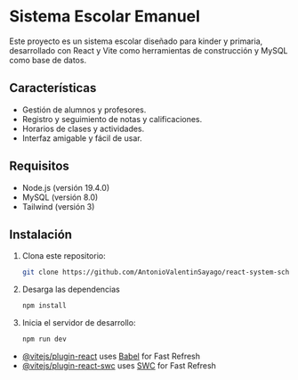 # Sistema Escolar Emanuel

Este proyecto es un sistema escolar diseñado para kinder y primaria, desarrollado con React y Vite como herramientas de construcción y MySQL como base de datos.

## Características

- Gestión de alumnos y profesores.
- Registro y seguimiento de notas y calificaciones.
- Horarios de clases y actividades.
- Interfaz amigable y fácil de usar.

## Requisitos

- Node.js (versión 19.4.0)
- MySQL (versión 8.0)
- Tailwind (versión 3)

## Instalación

1. Clona este repositorio:

   ```bash
   git clone https://github.com/AntonioValentinSayago/react-system-school.git

3. Desarga las dependencias

    ```bash
    npm install

3. Inicia el servidor de desarrollo:

    ```bash
    npm run dev

- [@vitejs/plugin-react](https://github.com/vitejs/vite-plugin-react/blob/main/packages/plugin-react/README.md) uses [Babel](https://babeljs.io/) for Fast Refresh
- [@vitejs/plugin-react-swc](https://github.com/vitejs/vite-plugin-react-swc) uses [SWC](https://swc.rs/) for Fast Refresh
